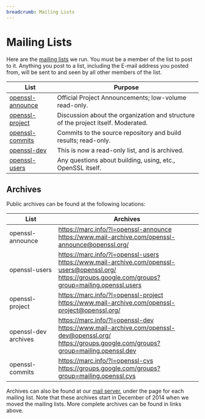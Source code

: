 ```yaml
---
breadcrumb: Mailing Lists
---
```

# Mailing Lists

Here are the [mailing lists](https://mta.openssl.org/) we run. You must
be a member of the list to post to it. Anything you post to a list,
including the E-mail address you posted from, will be sent to and seen
by all other members of the list.

| List                                                                          | Purpose                                                                           |
|-------------------------------------------------------------------------------|-----------------------------------------------------------------------------------|
| [openssl-announce](https://mta.openssl.org/mailman/listinfo/openssl-announce) | Official Project Announcements; low-volume read-only.                             |
| [openssl-project](https://mta.openssl.org/mailman/listinfo/openssl-project)   | Discussion about the organization and structure of the project itself. Moderated. |
| [openssl-commits](https://mta.openssl.org/mailman/listinfo/openssl-commits)   | Commits to the source repository and build results; read-only.                    |
| [openssl-dev](https://mta.openssl.org/mailman/listinfo/openssl-dev)           | This is now a read-only list, and is archived.                                    |
| [openssl-users](https://mta.openssl.org/mailman/listinfo/openssl-users)       | Any questions about building, using, etc., OpenSSL itself.                        |

## Archives

Public archives can be found at the following locations:

| List                 | Archives                                                                                                                                                                |
|----------------------|-------------------------------------------------------------------------------------------------------------------------------------------------------------------------|
| openssl-announce     | <https://marc.info/?l=openssl-announce><br /><https://www.mail-archive.com/openssl-announce@openssl.org/>                                                               |
| openssl-users        | <https://marc.info/?l=openssl-users><br /><https://www.mail-archive.com/openssl-users@openssl.org/><br /><https://groups.google.com/groups?group=mailing.openssl.users> |
| openssl-project      | <https://marc.info/?l=openssl-project><br /><https://www.mail-archive.com/openssl-project@openssl.org/>                                                                 |
| openssl-dev archives | <https://marc.info/?l=openssl-dev><br /><https://www.mail-archive.com/openssl-dev@openssl.org/><br /><https://groups.google.com/groups?group=mailing.openssl.dev>       |
| openssl-commits      | <https://marc.info/?l=openssl-cvs><br /><https://groups.google.com/groups?group=mailing.openssl.cvs>                                                                    |

Archives can also be found at our [mail server](https://mta.openssl.org/),
under the page for each mailing list.
Note that these archives start in December of 2014 when we moved the
mailing lists. More complete archives can be found in links above.
